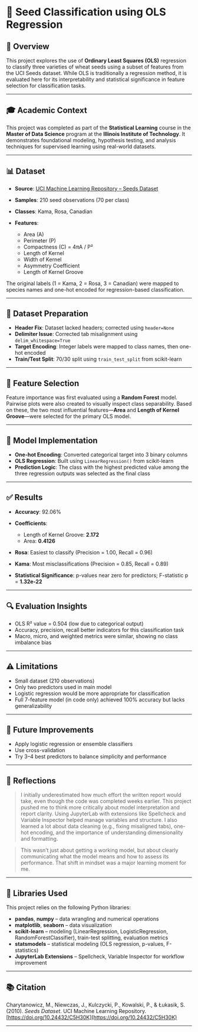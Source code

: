 # 🌾 Seed Classification using OLS Regression

## 📌 Overview

This project explores the use of **Ordinary Least Squares (OLS)** regression to classify three varieties of wheat seeds using a subset of features from the UCI Seeds dataset. While OLS is traditionally a regression method, it is evaluated here for its interpretability and statistical significance in feature selection for classification tasks.

---

## 🎓 Academic Context

This project was completed as part of the **Statistical Learning** course in the **Master of Data Science** program at the **Illinois Institute of Technology**. It demonstrates foundational modeling, hypothesis testing, and analysis techniques for supervised learning using real-world datasets.

---

## 📊 Dataset

* **Source**: [UCI Machine Learning Repository – Seeds Dataset](https://doi.org/10.24432/C5H30K)
* **Samples**: 210 seed observations (70 per class)
* **Classes**: Kama, Rosa, Canadian
* **Features**:

  * Area (A)
  * Perimeter (P)
  * Compactness (C) = 4πA / P²
  * Length of Kernel
  * Width of Kernel
  * Asymmetry Coefficient
  * Length of Kernel Groove

The original labels (1 = Kama, 2 = Rosa, 3 = Canadian) were mapped to species names and one-hot encoded for regression-based classification.

---

## 📓 Dataset Preparation

* **Header Fix**: Dataset lacked headers; corrected using `header=None`
* **Delimiter Issue**: Corrected tab misalignment using `delim_whitespace=True`
* **Target Encoding**: Integer labels were mapped to class names, then one-hot encoded
* **Train/Test Split**: 70/30 split using `train_test_split` from scikit-learn

---

## 🤹 Feature Selection

Feature importance was first evaluated using a **Random Forest** model. Pairwise plots were also created to visually inspect class separability. Based on these, the two most influential features—**Area** and **Length of Kernel Groove**—were selected for the primary OLS model.

---

## 🚀 Model Implementation

* **One-hot Encoding**: Converted categorical target into 3 binary columns
* **OLS Regression**: Built using `LinearRegression()` from scikit-learn
* **Prediction Logic**: The class with the highest predicted value among the three regression outputs was selected as the final class

---

## ✅ Results

* **Accuracy**: 92.06%
* **Coefficients**:

  * Length of Kernel Groove: **2.172**
  * Area: **0.4126**
* **Rosa**: Easiest to classify (Precision = 1.00, Recall = 0.96)
* **Kama**: Most misclassifications (Precision = 0.85, Recall = 0.89)
* **Statistical Significance**: p-values near zero for predictors; F-statistic p = **1.32e-22**

---

## 🔍 Evaluation Insights

* OLS R² value = 0.504 (low due to categorical output)
* Accuracy, precision, recall better indicators for this classification task
* Macro, micro, and weighted metrics were similar, showing no class imbalance bias

---

## ⚠️ Limitations

* Small dataset (210 observations)
* Only two predictors used in main model
* Logistic regression would be more appropriate for classification
* Full 7-feature model (in code only) achieved 100% accuracy but lacks generalizability

---

## 🚀 Future Improvements

* Apply logistic regression or ensemble classifiers
* Use cross-validation
* Try 3–4 best predictors to balance simplicity and performance

---

## 💬 Reflections

> I initially underestimated how much effort the written report would take, even though the code was completed weeks earlier. This project pushed me to think more critically about model interpretation and report clarity. Using JupyterLab with extensions like Spellcheck and Variable Inspector helped manage variables and structure. I also learned a lot about data cleaning (e.g., fixing misaligned tabs), one-hot encoding, and the importance of understanding dimensionality and formatting.

> This wasn’t just about getting a working model, but about clearly communicating what the model means and how to assess its performance. That shift in mindset was a major learning moment for me.

---

## 🧰 Libraries Used

This project relies on the following Python libraries:

* **pandas**, **numpy** – data wrangling and numerical operations
* **matplotlib**, **seaborn** – data visualization
* **scikit-learn** – modeling (LinearRegression, LogisticRegression, RandomForestClassifier), train-test splitting, evaluation metrics
* **statsmodels** – statistical modeling (OLS regression, p-values, F-statistics)
* **JupyterLab Extensions** – Spellcheck, Variable Inspector for workflow improvement

---

## 📚 Citation

Charytanowicz, M., Niewczas, J., Kulczycki, P., Kowalski, P., & Łukasik, S. (2010). *Seeds Dataset*. UCI Machine Learning Repository. [https://doi.org/10.24432/C5H30K](https://doi.org/10.24432/C5H30K)

---


